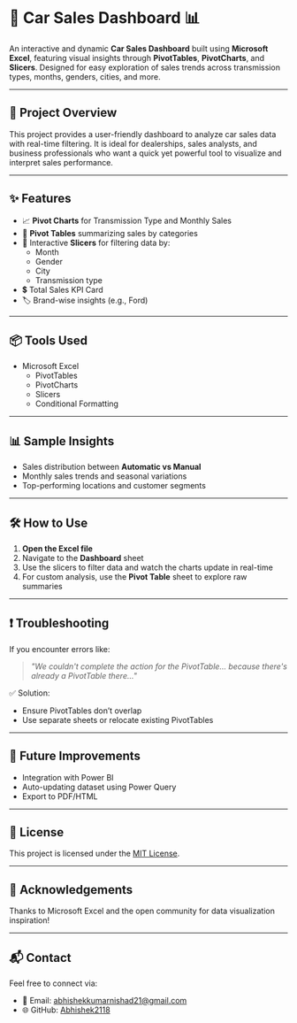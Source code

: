 # 🚗 Car Sales Dashboard 📊

An interactive and dynamic **Car Sales Dashboard** built using **Microsoft Excel**, featuring visual insights through **PivotTables**, **PivotCharts**, and **Slicers**.
Designed for easy exploration of sales trends across transmission types, months, genders, cities, and more.

---

## 📁 Project Overview

This project provides a user-friendly dashboard to analyze car sales data with real-time filtering.
It is ideal for dealerships, sales analysts, and business professionals who want a quick yet powerful tool to visualize and interpret sales performance.

---

## ✨ Features

- 📈 **Pivot Charts** for Transmission Type and Monthly Sales
- 🧠 **Pivot Tables** summarizing sales by categories
- 🎯 Interactive **Slicers** for filtering data by:
  - Month
  - Gender
  - City
  - Transmission type
- 💲 Total Sales KPI Card
- 🏷️ Brand-wise insights (e.g., Ford)

---

## 📦 Tools Used

- Microsoft Excel
  - PivotTables
  - PivotCharts
  - Slicers
  - Conditional Formatting

---

## 📊 Sample Insights

- Sales distribution between **Automatic vs Manual**
- Monthly sales trends and seasonal variations
- Top-performing locations and customer segments

---

## 🛠️ How to Use

1. **Open the Excel file**
2. Navigate to the **Dashboard** sheet
3. Use the slicers to filter data and watch the charts update in real-time
4. For custom analysis, use the **Pivot Table** sheet to explore raw summaries

---

## ❗ Troubleshooting

If you encounter errors like:
> *"We couldn't complete the action for the PivotTable... because there's already a PivotTable there..."*

✅ Solution:
- Ensure PivotTables don’t overlap
- Use separate sheets or relocate existing PivotTables

---

## 📌 Future Improvements

- Integration with Power BI
- Auto-updating dataset using Power Query
- Export to PDF/HTML

---

## 📄 License

This project is licensed under the [MIT License](LICENSE).

---

## 🙌 Acknowledgements

Thanks to Microsoft Excel and the open community for data visualization inspiration!

---

## 📬 Contact

Feel free to connect via:
- 📧 Email: abhishekkumarnishad21@gmail.com
- 🌐 GitHub: [Abhishek2118](https://github.com/Abhishek2118)

